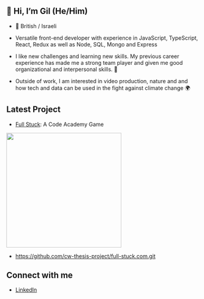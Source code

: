 ## 👋 Hi, I’m Gil (He/Him)

- 🥙 British / Israeli

- Versatile front-end developer with experience in JavaScript, TypeScript, React, Redux as well as Node, SQL, Mongo and Express 

- I like new challenges and learning new skills. My previous career experience has made me a strong team player and given me good organizational and interpersonal skills. 📑

- Outside of work, I am interested in video production, nature and and how tech and data can be used in the fight against climate change 🌍

## Latest Project
- <a href="https://full-stuck.com/" target="_blank">Full Stuck</a>: A Code Academy Game

<img width="300px" src="https://user-images.githubusercontent.com/78416008/125258075-e910f680-e2f5-11eb-8460-73e1a072e987.png" style="max-width:100%;"> 

- https://github.com/cw-thesis-project/full-stuck.com.git 



## Connect with me
- <a href="https://www.linkedin.com/in/greich" target="_blank">LinkedIn</a>


<!---
GILREICH1/GILREICH1 is a ✨ special ✨ repository because its `README.md` (this file) appears on your GitHub profile.
You can click the Preview link to take a look at your changes.
--->
